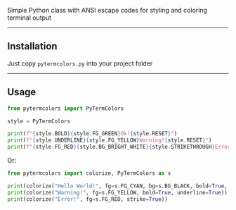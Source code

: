 Simple Python class with ANSI escape codes for styling and coloring terminal output

---

## Installation

Just copy `pytermcolors.py` into your project folder

---

## Usage

```python
from pytermcolors import PyTermColors

style = PyTermColors

print(f"{style.BOLD}{style.FG_GREEN}Ok!{style.RESET}")
print(f"{style.UNDERLINE}{style.FG_YELLOW}Warning!{style.RESET}")
print(f"{style.FG_RED}{style.BG_BRIGHT_WHITE}{style.STRIKETHROUGH}Error!{style.RESET}")
```

Or:

```python
from pytermcolors import colorize, PyTermColors as s

print(colorize("Hello World!", fg=s.FG_CYAN, bg=s.BG_BLACK, bold=True, italic=True))
print(colorize("Warning!", fg=s.FG_YELLOW, bold=True, underline=True))
print(colorize("Error!", fg=s.FG_RED, strike=True))